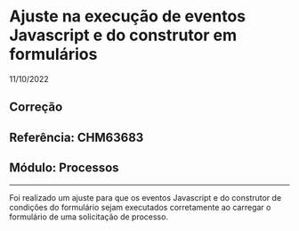 # Ajuste na execução de eventos Javascript e do construtor em formulários
11/10/2022
## Correção
## Referência: CHM63683
## Módulo: Processos
***

Foi realizado um ajuste para que os eventos Javascript e do construtor de condições do formulário sejam executados corretamente ao carregar o formulário de uma solicitação de processo.